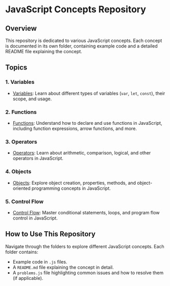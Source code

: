 ﻿# JavaScript Concepts Repository

## Overview
This repository is dedicated to various JavaScript concepts. Each concept is documented in its own folder, containing example code and a detailed README file explaining the concept.

## Topics

### 1. Variables
- [Variables](variables/README.md): Learn about different types of variables (`var`, `let`, `const`), their scope, and usage.

### 2. Functions
- [Functions](functions/README.md): Understand how to declare and use functions in JavaScript, including function expressions, arrow functions, and more.

### 3. Operators
- [Operators](operators/README.md): Learn about arithmetic, comparison, logical, and other operators in JavaScript.

### 4. Objects
- [Objects](objects/README.md): Explore object creation, properties, methods, and object-oriented programming concepts in JavaScript.

### 5. Control Flow
- [Control Flow](control-flow/README.md): Master conditional statements, loops, and program flow control in JavaScript.

## How to Use This Repository
Navigate through the folders to explore different JavaScript concepts. Each folder contains:
- Example code in `.js` files.
- A `README.md` file explaining the concept in detail.
- A `problems.js` file highlighting common issues and how to resolve them (if applicable).
